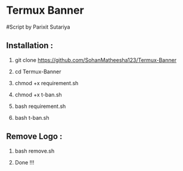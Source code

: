 # Termux Banner
#Script by Parixit Sutariya

## Installation :

1) git clone https://github.com/SohanMatheesha123/Termux-Banner


2) cd Termux-Banner


3) chmod +x requirement.sh


4) chmod +x t-ban.sh


5) bash requirement.sh


6) bash t-ban.sh



## Remove Logo :

1) bash remove.sh

2) Done !!!

